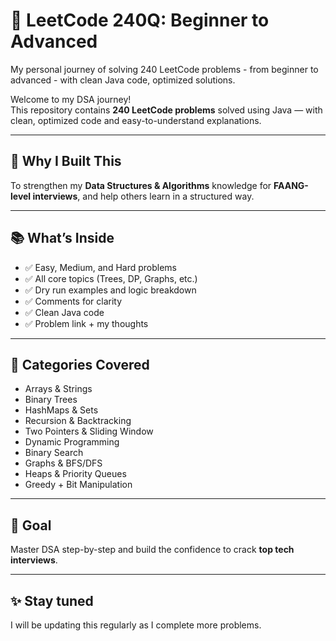 # 🚀 LeetCode 240Q: Beginner to Advanced
My personal journey of solving 240 LeetCode problems - from beginner to advanced - with clean Java code, optimized solutions.

Welcome to my DSA journey!  
This repository contains **240 LeetCode problems** solved using Java — with clean, optimized code and easy-to-understand explanations.

---

## 📌 Why I Built This

To strengthen my **Data Structures & Algorithms** knowledge for **FAANG-level interviews**, and help others learn in a structured way.

---

## 📚 What’s Inside

- ✅ Easy, Medium, and Hard problems  
- ✅ All core topics (Trees, DP, Graphs, etc.)  
- ✅ Dry run examples and logic breakdown  
- ✅ Comments for clarity  
- ✅ Clean Java code  
- ✅ Problem link + my thoughts  

---

## 🧠 Categories Covered

- Arrays & Strings  
- Binary Trees  
- HashMaps & Sets  
- Recursion & Backtracking  
- Two Pointers & Sliding Window  
- Dynamic Programming  
- Binary Search  
- Graphs & BFS/DFS  
- Heaps & Priority Queues  
- Greedy + Bit Manipulation  

---

## 💼 Goal

Master DSA step-by-step and build the confidence to crack **top tech interviews**.

---

## ✨ Stay tuned

I will be updating this regularly as I complete more problems.
